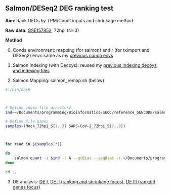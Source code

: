 ## Salmon/DESeq2 DEG ranking test 

**Aim**: Rank DEGs by TPM/Count inputs and shrinkage method 

**Raw data**: [GSE157852](https://www.ncbi.nlm.nih.gov/geo/query/acc.cgi?acc=GSE157852), 72hpi (N=3)

**Method**

0. Conda environment: mapping (for salmon) and r (for tximport and DESeq2) envs same as my [previous conda envs](https://github.com/Mira0507/seqc_comparison/blob/master/README.md) 

1. Salmon Indexing (with Decoys): reused my [previous indexing decoys and indexing files](https://github.com/Mira0507/seqc_comparison/blob/master/README.md)

2. Salmon Mapping: salmon_remap.sh (below)

```bash
#!/bin/bash



# Define index file directory
ind=~/Documents/programming/Bioinformatics/SEQC/reference_GENCODE/salmon_index/gencode_index

# Define file names 
samples=(Mock_72hpi_S{1..3} SARS-CoV-2_72hpi_S{7..9})



for read in ${samples[*]}

do
    salmon quant -i $ind -l A --gcBias --seqBias -r ~/Documents/programming/Bioinformatics/Salmon-test/rawdata/${read}.fastq.gz -p 16 --validateMappings -o ${read}.salmon_quant
done

cd ..
```

3. DE analysis: [DE I](https://github.com/Mira0507/salmon_test_newrun/blob/master/singlequant_txi.Rmd), [DE II (ranking and shrinkage focus)](https://github.com/Mira0507/salmon_test_newrun/blob/master/DEGranking_shrinkage.Rmd), [DE III (rankdiff genes focus)](https://github.com/Mira0507/salmon_test_newrun/blob/master/DEGranking_genes.Rmd)
